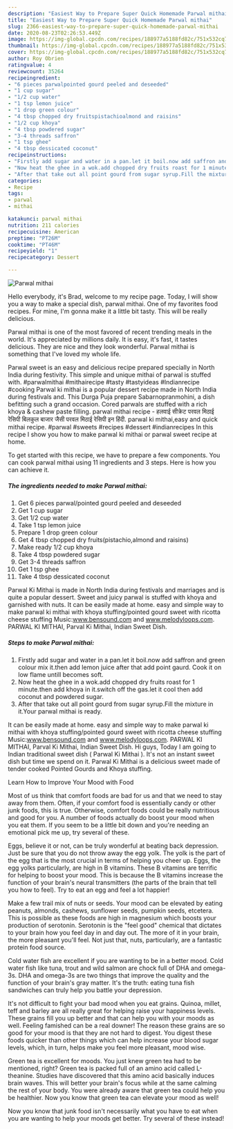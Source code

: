 ```yaml
---
description: "Easiest Way to Prepare Super Quick Homemade Parwal mithai"
title: "Easiest Way to Prepare Super Quick Homemade Parwal mithai"
slug: 2366-easiest-way-to-prepare-super-quick-homemade-parwal-mithai
date: 2020-08-23T02:26:53.449Z
image: https://img-global.cpcdn.com/recipes/188977a5188fd82c/751x532cq70/parwal-mithai-recipe-main-photo.jpg
thumbnail: https://img-global.cpcdn.com/recipes/188977a5188fd82c/751x532cq70/parwal-mithai-recipe-main-photo.jpg
cover: https://img-global.cpcdn.com/recipes/188977a5188fd82c/751x532cq70/parwal-mithai-recipe-main-photo.jpg
author: Roy Obrien
ratingvalue: 4
reviewcount: 35264
recipeingredient:
- "6 pieces parwalpointed gourd peeled and deseeded"
- "1 cup sugar"
- "1/2 cup water"
- "1 tsp lemon juice"
- "1 drop green colour"
- "4 tbsp chopped dry fruitspistachioalmond and raisins"
- "1/2 cup khoya"
- "4 tbsp powdered sugar"
- "3-4 threads saffron"
- "1 tsp ghee"
- "4 tbsp dessicated coconut"
recipeinstructions:
- "Firstly add sugar and water in a pan.let it boil.now add saffron and green colour mix it.then add lemon juice after that add point gaurd. Cook it on low flame untill becomes soft."
- "Now heat the ghee in a wok.add chopped dry fruits roast for 1 minute.then add khoya in it.switch off the gas.let it cool then add coconut and powdered sugar."
- "After that take out all point gourd from sugar syrup.Fill the mixture in it.Your parwal mithai is ready."
categories:
- Recipe
tags:
- parwal
- mithai

katakunci: parwal mithai 
nutrition: 211 calories
recipecuisine: American
preptime: "PT26M"
cooktime: "PT46M"
recipeyield: "1"
recipecategory: Dessert

---
```



![Parwal mithai](https://img-global.cpcdn.com/recipes/188977a5188fd82c/751x532cq70/parwal-mithai-recipe-main-photo.jpg)

Hello everybody, it's Brad, welcome to my recipe page. Today, I will show you a way to make a special dish, parwal mithai. One of my favorites food recipes. For mine, I'm gonna make it a little bit tasty. This will be really delicious.

Parwal mithai is one of the most favored of recent trending meals in the world. It's appreciated by millions daily. It is easy, it's fast, it tastes delicious. They are nice and they look wonderful. Parwal mithai is something that I've loved my whole life.

Parwal sweet is an easy and delicious recipe prepared specially in North India during festivity. This simple and unique mithai of parwal is stuffed with. #parwalmithai #mithairecipe #tasty #tastyideas #Indianrecipe #cooking Parwal ki mithai is a popular dessert recipe made in North India during festivals and. This Durga Puja prepare Sabarnopranmohini, a dish befitting such a grand occasion. Cored parwals are stuffed with a rich khoya &amp; cashew paste filling. parwal mithai recipe - हलवाई सीक्रेट परवल मिठाई रेसिपी बिलकुल बाजार जैसी परवल मिठाई रेसिपी इन हिंदी. parwal ki mithai,easy and quick mithai recipe. #parwal #sweets #recipes #dessert #indianrecipes In this recipe I show you how to make parwal ki mithai or parwal sweet recipe at home.


To get started with this recipe, we have to prepare a few components. You can cook parwal mithai using 11 ingredients and 3 steps. Here is how you can achieve it.

<!--inarticleads1-->

##### The ingredients needed to make Parwal mithai:

1. Get 6 pieces parwal/pointed gourd peeled and deseeded
1. Get 1 cup sugar
1. Get 1/2 cup water
1. Take 1 tsp lemon juice
1. Prepare 1 drop green colour
1. Get 4 tbsp chopped dry fruits(pistachio,almond and raisins)
1. Make ready 1/2 cup khoya
1. Take 4 tbsp powdered sugar
1. Get 3-4 threads saffron
1. Get 1 tsp ghee
1. Take 4 tbsp dessicated coconut


Parwal Ki Mithai is made in North India during festivals and marriages and is quite a popular dessert. Sweet and juicy parwal is stuffed with khoya and garnished with nuts. It can be easily made at home. easy and simple way to make parwal ki mithai with khoya stuffing/pointed gourd sweet with ricotta cheese stuffing Music:www.bensound.com and www.melodyloops.com. PARWAL KI MITHAI, Parval Ki Mithai, Indian Sweet Dish. 

<!--inarticleads2-->

##### Steps to make Parwal mithai:

1. Firstly add sugar and water in a pan.let it boil.now add saffron and green colour mix it.then add lemon juice after that add point gaurd. Cook it on low flame untill becomes soft.
1. Now heat the ghee in a wok.add chopped dry fruits roast for 1 minute.then add khoya in it.switch off the gas.let it cool then add coconut and powdered sugar.
1. After that take out all point gourd from sugar syrup.Fill the mixture in it.Your parwal mithai is ready.


It can be easily made at home. easy and simple way to make parwal ki mithai with khoya stuffing/pointed gourd sweet with ricotta cheese stuffing Music:www.bensound.com and www.melodyloops.com. PARWAL KI MITHAI, Parval Ki Mithai, Indian Sweet Dish. Hi guys, Today I am going to Indian traditional sweet dish ( Parwal Ki Mithai ). It&#39;s not an instant sweet dish but time we spend on it. Parwal Ki Mithai is a delicious sweet made of tender cooked Pointed Gourds and Khoya stuffing. 

Learn How to Improve Your Mood with Food


Most of us think that comfort foods are bad for us and that we need to stay away from them. Often, if your comfort food is essentially candy or other junk foods, this is true. Otherwise, comfort foods could be really nutritious and good for you. A number of foods actually do boost your mood when you eat them. If you seem to be a little bit down and you're needing an emotional pick me up, try several of these.

Eggs, believe it or not, can be truly wonderful at beating back depression. Just be sure that you do not throw away the egg yolk. The yolk is the part of the egg that is the most crucial in terms of helping you cheer up. Eggs, the egg yolks particularly, are high in B vitamins. These B vitamins are terrific for helping to boost your mood. This is because the B vitamins increase the function of your brain's neural transmitters (the parts of the brain that tell you how to feel). Try to eat an egg and feel a lot happier!

Make a few trail mix of nuts or seeds. Your mood can be elevated by eating peanuts, almonds, cashews, sunflower seeds, pumpkin seeds, etcetera. This is possible as these foods are high in magnesium which boosts your production of serotonin. Serotonin is the "feel good" chemical that dictates to your brain how you feel day in and day out. The more of it in your brain, the more pleasant you'll feel. Not just that, nuts, particularly, are a fantastic protein food source.

Cold water fish are excellent if you are wanting to be in a better mood. Cold water fish like tuna, trout and wild salmon are chock full of DHA and omega-3s. DHA and omega-3s are two things that improve the quality and the function of your brain's gray matter. It's the truth: eating tuna fish sandwiches can truly help you battle your depression. 

It's not difficult to fight your bad mood when you eat grains. Quinoa, millet, teff and barley are all really great for helping raise your happiness levels. These grains fill you up better and that can help you with your moods as well. Feeling famished can be a real downer! The reason these grains are so good for your mood is that they are not hard to digest. You digest these foods quicker than other things which can help increase your blood sugar levels, which, in turn, helps make you feel more pleasant, mood wise.

Green tea is excellent for moods. You just knew green tea had to be mentioned, right? Green tea is packed full of an amino acid called L-theanine. Studies have discovered that this amino acid basically induces brain waves. This will better your brain's focus while at the same calming the rest of your body. You were already aware that green tea could help you be healthier. Now you know that green tea can elevate your mood as well!

Now you know that junk food isn't necessarily what you have to eat when you are wanting to help your moods get better. Try several of these instead!


